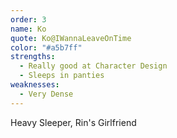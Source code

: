 ```yaml
---
order: 3
name: Ko
quote: Ko@IWannaLeaveOnTime
color: "#a5b7ff"
strengths:
  - Really good at Character Design
  - Sleeps in panties
weaknesses:
  - Very Dense
---
```


Heavy Sleeper, Rin's Girlfriend
